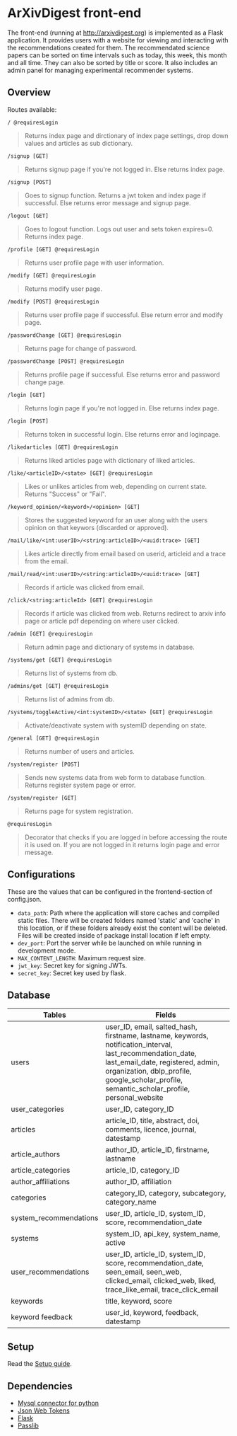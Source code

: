 # ArXivDigest front-end

The front-end (running at http://arxivdigest.org) is implemented as a Flask application.  It provides users with a website for viewing and interacting with the recommendations created for them. The recommendated science papers can be sorted on time intervals such as today, this week, this month and all time. They can also be sorted by title or score. It also includes an admin panel for managing experimental recommender systems.

## Overview

Routes available:

``/ @requiresLogin``

>Returns index page and dirctionary of index page settings, drop down values and articles as sub dictionary.

``/signup [GET]``

>Returns signup page if you're not logged in. Else returns index page.

``/signup [POST]``

>Goes to signup function. Returns a jwt token and index page if successful. Else returns error message and signup page.

``/logout [GET]``

>Goes to logout function. Logs out user and sets token expires=0. Returns index page.

``/profile [GET] @requiresLogin``

>Returns user profile page with user information.

``/modify [GET] @requiresLogin``

>Returns modify user page.

``/modify [POST] @requiresLogin``

>Returns user profile page if successful. Else return error and modify page.

``/passwordChange [GET] @requiresLogin``

>Returns page for change of password.

``/passwordChange [POST] @requiresLogin``

>Returns profile page if successful. Else returns error and password change page.

``/login [GET]``

>Returns login page if you're not logged in. Else returns index page.

``/login [POST]``

>Returns token in successful login. Else returns error and loginpage.

``/likedarticles [GET] @requiresLogin``

>Returns liked articles page with dictionary of liked articles.

``/like/<articleID>/<state> [GET] @requiresLogin``

>Likes or unlikes articles from web, depending on current state. Returns "Success" or "Fail".

``/keyword_opinion/<keyword>/<opinion> [GET]``

>Stores the suggested keyword for an user along with the users opinion on that keywors (discarded or approved).

``/mail/like/<int:userID>/<string:articleID>/<uuid:trace> [GET]``

>Likes article directly from email based on userid, articleid and a trace from the email.

``/mail/read/<int:userID>/<string:articleID>/<uuid:trace> [GET]``

>Records if article was clicked from email.

``/click/<string:articleId> [GET] @requiresLogin``

>Records if article was clicked from web. Returns redirect to arxiv info page or article pdf depending on where user clicked.

``/admin [GET] @requiresLogin``

>Return admin page and dictionary of systems in database.

``/systems/get [GET] @requiresLogin``

>Returns list of systems from db.

``/admins/get [GET] @requiresLogin``

>Returns list of admins from db.

``/systems/toggleActive/<int:systemID>/<state> [GET] @requiresLogin``

>Activate/deactivate system with systemID depending on state.

``/general [GET] @requiresLogin``

>Returns number of users and articles.

``/system/register [POST]``

>Sends new systems data from web form to database function. Returns register system page or error.

``/system/register [GET]``

>Returns page for system registration.

``@requiresLogin``

>Decorator that checks if you are logged in before accessing the route it is used on. If you are not logged in it returns login page and error message.

## Configurations

These are the values that can be configured in the frontend-section of config.json.

- `data_path`: Path where the application will store caches and compiled static files. There will be created folders named 'static' and 'cache' in this location, or if these folders already exist the content will be deleted. Files will be created inside of package install location if left empty.
- `dev_port`: Port the server while be launched on while running in development mode.
- `MAX_CONTENT_LENGTH`: Maximum request size.
- `jwt_key`: Secret key for signing JWTs.
- `secret_key`: Secret key used by flask.

## Database

| Tables | Fields |
| ------------- | ------------- |
| users | user_ID, email, salted_hash, firstname, lastname, keywords, notification_interval, last_recommendation_date, last_email_date, registered, admin, organization, dblp_profile, google_scholar_profile, semantic_scholar_profile, personal_website|
| user_categories | user_ID, category_ID |
| articles | article_ID, title, abstract, doi, comments, licence, journal, datestamp |
| article_authors | author_ID, article_ID, firstname, lastname |
| article_categories | article_ID, category_ID |
| author_affiliations | author_ID, affiliation |
| categories | category_ID, category, subcategory, category_name |
| system_recommendations | user_ID, article_ID, system_ID, score, recommendation_date |
| systems | system_ID, api_key, system_name, active |
| user_recommendations | user_ID, article_ID, system_ID, score, recommendation_date, seen_email, seen_web, clicked_email, clicked_web, liked, trace_like_email, trace_click_email |
| keywords | title, keyword, score |
| keyword feedback | user_id, keyword, feedback, datestamp |

## Setup

Read the [Setup guide](../../Setup.md).

## Dependencies

- [Mysql connector for python](https://dev.mysql.com/doc/connector-python/en/)
- [Json Web Tokens](https://github.com/jpadilla/pyjwt) 
- [Flask](http://flask.pocoo.org/)
- [Passlib](https://passlib.readthedocs.io/en/stable/index.html)
